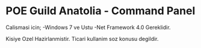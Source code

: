 # POE Guild Anatolia - Command Panel

Calismasi icin;
-Windows 7 ve Ustu
-Net Framework 4.0
Gereklidir.

Kisiye Ozel Hazirlanmistir. Ticari kullanim soz konusu degildir.
